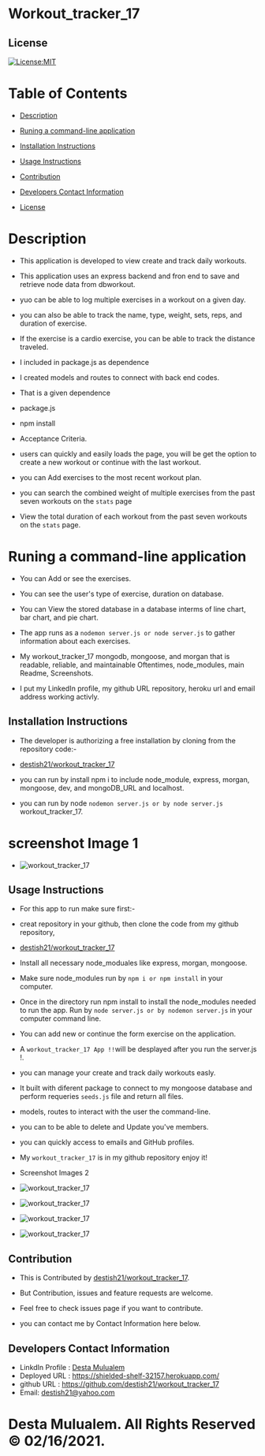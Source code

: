 
 # Workout_tracker_17


   ## License
   [![License:MIT](https://img.shields.io/badge/License-MIT-yellow.svg)](https://opensource.org/licenses/MIT)

   # Table of Contents

   * [Description](#Description)

   * [Runing a command-line application ](#Runing-a-command-line-application) 

   * [Installation Instructions](#installation-instructions)
  
   * [Usage Instructions](#usage-instructions)
  
   * [Contribution](#Contribution)
  
   * [Developers Contact Information](#Developers-Contact-Information)

   * [License](#license)

   # Description

   * This application is developed to view create and track daily workouts.
   * This application uses an express backend and fron end to save and retrieve node data from dbworkout. 
   * yuo can be able to log multiple exercises in a workout on a given day.
   * you can also be able to track the name, type,   weight, sets, reps, and duration of exercise. 
   * If the exercise is a cardio exercise, you can be able to track the distance traveled.
   * I included in package.js as dependence
   * I created models and routes to connect with back end codes.

   * That is a given dependence
   * package.js

   * npm install 
   
   * Acceptance Criteria.

   * users can quickly and easily loads the page, you will be get the option to create a new workout or continue with the last workout.

   * you can Add exercises to the most recent workout plan. 

   * you can search the combined weight of multiple exercises from the past seven workouts on the `stats` page

   * View the total duration of each workout from the past seven workouts on the `stats` page.

   #  Runing a command-line application 

   * You can Add or see the exercises.
   
   * You can  see the user's type of exercise, duration on database.
 
   * You can View the stored database in a database interms of line chart, bar chart, and pie chart.

   * The app runs as a `nodemon server.js or node server.js` to gather information about each exercises. 

   * My workout_tracker_17 mongodb, mongoose, and morgan that is readable, reliable, and maintainable Oftentimes, node_modules,  main Readme, Screenshots.

   * I put my LinkedIn profile, my github URL repository, heroku url and email address working activly.

   ## Installation Instructions

   * The developer is authorizing a free installation by cloning from the repository code:- 

   * [destish21/workout_tracker_17](https://github.com/destish21/workout_tracker_17)

   * you can run by install npm i to include node_module, express, morgan, mongoose, dev, and mongoDB_URL and localhost.

   * you can run by node `nodemon server.js or by node server.js` workout_tracker_17.

   # screenshot Image 1
   * ![workout_tracker_17](./public/assets/images/page1.png)

   ## Usage Instructions

   * For this app to run make sure first:-

   * creat repository in your github, then clone the code from my github repository,

   * [destish21/workout_tracker_17](https://github.com/destish21/workout_tracker_17)

   * Install all necessary  node_moduales like express, morgan, mongoose.

   * Make sure node_modules run by `npm i or npm install`
     in your computer.

   * Once in the directory run npm install to install the node_modules needed to run the app.
    Run by  `node server.js or by nodemon server.js` in your computer command line.

   * You can add new or continue the form exercise on the application.

   * A `workout_tracker_17
     App !!`will be desplayed after you run the server.js !. 

   * you can manage your create and track daily workouts easly.

   * It built with diferent package to connect to my mongoose database and perform requeries `seeds.js` file and return all files.

   * models, routes to interact with the user the command-line.

   * you can to be able to delete and Update  you've members.

   * you can  quickly access to emails and GitHub profiles.

   * My `workout_tracker_17`
    is in my github repository enjoy it!
   * Screenshot Images 2
 
   * ![workout_tracker_17](./public/assets/images/Cardio.png)
   * ![workout_tracker_17](./public/assets/images/Resis.png)
   * ![workout_tracker_17](./public/assets/images/TotalRe.png)
   * ![workout_tracker_17](./public/assets/images/pieChart.png)
 
   ## Contribution

   * This is Contributed by [destish21/workout_tracker_17](https://github.com/destish21/workout_tracker_17). 
   
   * But Contribution, issues and feature requests are welcome.
   * Feel free to check issues page if you want to contribute. 
   * you can contact me by Contact Information here below.

   ## Developers Contact Information
   * LinkdIn Profile : [Desta Mulualem](https://www.linkedin.com/in/desta-mulualem-6718b1203/)
   * Deployed URL : https://shielded-shelf-32157.herokuapp.com/
   * github URL :  https://github.com/destish21/workout_tracker_17
   * Email: destish21@yahoo.com
   
   # Desta Mulualem. All Rights Reserved © 02/16/2021.
